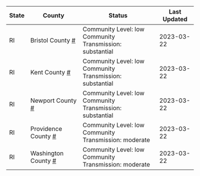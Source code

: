 State | County | Status | Last Updated
--- | --- | --- | --- 
RI | Bristol County <a href="#bristol_county">#</a> | <a name="bristol_county"></a>Community Level: low<br/>Community Transmission: substantial | 2023-03-22
RI | Kent County <a href="#kent_county">#</a> | <a name="kent_county"></a>Community Level: low<br/>Community Transmission: substantial | 2023-03-22
RI | Newport County <a href="#newport_county">#</a> | <a name="newport_county"></a>Community Level: low<br/>Community Transmission: substantial | 2023-03-22
RI | Providence County <a href="#providence_county">#</a> | <a name="providence_county"></a>Community Level: low<br/>Community Transmission: moderate | 2023-03-22
RI | Washington County <a href="#washington_county">#</a> | <a name="washington_county"></a>Community Level: low<br/>Community Transmission: moderate | 2023-03-22
